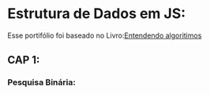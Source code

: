 # Estrutura de Dados em JS:

Esse portifólio foi baseado no Livro:[Entendendo algoritimos](https://www.amazon.com.br/Entendendo-Algoritmos-Ilustrado-Programadores-Curiosos/dp/8575225634)

## CAP 1:

### Pesquisa Binária:

